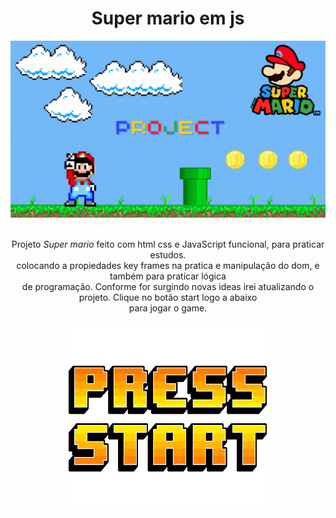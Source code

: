 <h1 align="center"> Super mario em js </h1>

  <div align="center">
    <img src="./imagens/thunb projec mario em js (1).gif" />
  <br/>
    <br/>
  <p>
    Projeto <i>Super mario</i> feito com html css e JavaScript funcional, para praticar estudos. <br/>
    colocando a propiedades key frames na pratica e manipulação do dom, e também para praticar lógica <br/>
    de programação. Conforme for surgindo novas ideas irei atualizando o projeto. Clique no botão start logo a abaixo <br/>
    para jogar o game.
  </p>
  </div>
  
  <div align="center">
  <a href="https://github.com/diegorocha125487/Projeto-Marioh.git"><img width="330px" height="300px" src="./imagens/startMario.gif" /></a>
  </div>
  
  
 

